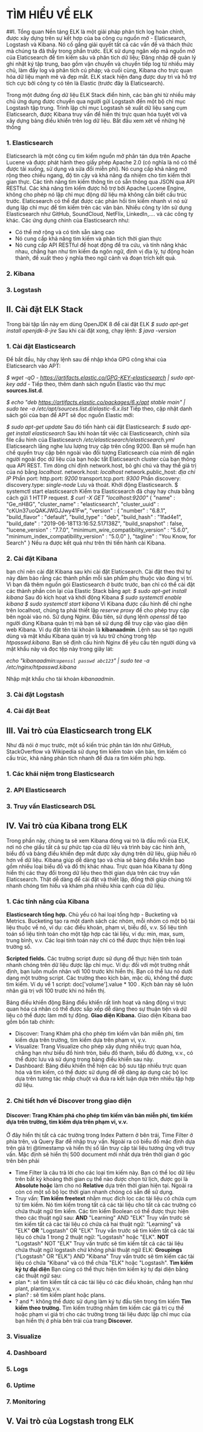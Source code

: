 # TÌM HIỂU VỀ ELK
##I. Tổng quan
Nền tảng ELK là một giải pháp phân tích log hoàn chỉnh, được xây dựng trên sự kết hợp của ba công cụ nguồn mở - Elaticsearch, Logstash và Kibana. Nó cố gắng giải quyết tất cả các vấn đề và thách thức mà chúng ta đã thấy trong phần trước. ELK sử dụng ngăn xếp mã nguồn mở của Elaticsearch để tìm kiếm sâu và phân tích dữ liệu; Đăng nhập để quản lý ghi nhật ký tập trung, bao gồm vận chuyển và chuyển tiếp log từ nhiều máy chủ, làm đầy log và phân tích cú pháp; và cuối cùng, Kibana cho trực quan hóa dữ liệu mạnh mẽ và đẹp mắt. ELK stack hiện đang được duy trì và hỗ trợ tích cực bởi công ty có tên là Elastic (trước đây là Elaticsearch).
  
  Trong một đường ống dữ liệu ELK Stack điển hình, các bản ghi từ nhiều máy chủ ứng dụng được chuyển qua người gửi Logstash đến một bộ chỉ mục Logstash tập trung. Trình lập chỉ mục Logstash sẽ xuất dữ liệu sang cụm Elaticsearch, được Kibana truy vấn để hiển thị trực quan hóa tuyệt vời và xây dựng bảng điều khiển trên log dữ liệu.
Bắt đầu xem xét về những hệ thống 
### 1. Elasticsearch
 Elaticsearch là một công cụ tìm kiếm nguồn mở phân tán dựa trên Apache Lucene và được phát hành theo giấy phép Apache 2.0 (có nghĩa là nó có thể được tải xuống, sử dụng và sửa đổi miễn phí). Nó cung cấp khả năng mở rộng theo chiều ngang, độ tin cậy và khả năng đa nhiệm cho tìm kiếm thời gian thực. Các tính năng tìm kiếm thông tin có sẵn thông qua JSON qua API RESTful. Các khả năng tìm kiếm được hỗ trợ bởi Apache Lucene Engine, không cho phép nó lập chỉ mục động dữ liệu mà không cần biết cấu trúc trước. Elaticsearch có thể đạt được các phản hồi tìm kiếm nhanh vì nó sử dụng lập chỉ mục để tìm kiếm trên các văn bản.
  Nhiều công ty lớn sử dụng Elasticsearch như GitHub, SoundCloud, NetFlix, LinkedIn,.... và các công ty khác. Các ứng dụng chính của Elasticsearch như: 
 * Có thể mở rộng và có tính sẵn sàng cao
 * Nó cung cấp khả năng tìm kiếm và phân tích thời gian thực
 * Nó cung cấp API RESTful để hoạt động để tra cứu, và tính năng khác nhau, chẳng hạn như tìm kiếm đa ngôn ngữ, định vị địa lý, tự động hoàn thành, đề xuất theo ý nghĩa theo ngữ cảnh và đoạn trích kết quả.
 ### 2. Kibana 
 ### 3. Logstash 
## II. Cài đặt ELK Stack 
 Trong bài tập lần này em dùng OpenJDK 8 để cài đặt ELK
   *$ sudo apt-get install openjdk-8-jre*
   Sau khi cài đặt xong, chạy lệnh: *$ java -version*
### 1. Cài đặt Elasticsearch 
 Để bắt đầu, hãy chạy lệnh sau để nhập khóa GPG công khai của Elaticsearch vào APT:

  *$ wget -qO - https://artifacts.elastic.co/GPG-KEY-elasticsearch | sudo apt-key add -*
  Tiếp theo, thêm danh sách nguồn Elastic vào thư mục **sources.list.d**.

  *$ echo "deb https://artifacts.elastic.co/packages/6.x/apt stable main" | sudo tee -a /etc/apt/sources.list.d/elastic-6.x.list*
  Tiếp theo, cập nhật danh sách gói của bạn để APT sẽ đọc nguồn Elastic mới:

  *$ sudo apt-get update*
  Sau đó tiến hành cài đặt Elasticsearch: *$ sudo apt-get install elasticsearch*
  Sau khi hoàn tất việc cài Elasticsearch, chỉnh sửa file cấu hình của Elasticsearch */etc/elasticsearch/elasticsearch.yml*
  Elaticsearch lắng nghe lưu lượng truy cập trên cổng 9200. Bạn sẽ muốn hạn chế quyền truy cập bên ngoài vào đối tượng Elaticsearch của mình để ngăn người ngoài đọc dữ liệu của bạn hoặc tắt Elaticsearch cluster của bạn thông qua API REST. Tìm dòng chỉ định network.host, bỏ ghi chú và thay thế giá trị của nó bằng *localhost*.
    network.host: *localhost* 
    network.public_host: *địa chỉ IP* 
Phần port: 
http.port: *9200*
transport.tcp.port: *9300*
Phần discovery:
discovery.type: *single-node*
Lưu và thoát.
 Khởi động Elasticsearch. $ systemctl start elasticsearch
Kiểm tra Elasticsearch đã chạy hay chưa bằng cách gửi 1 HTTP request.
*$ curl -X GET "localhost:9200"*
   {
    "name" : "Ge_nH8G",
    "cluster_name" : "elasticsearch",
    "cluster_uuid" : "cKUn37uoQAKJWGJJwy41Fw",
    "version" : {
      "number" : "6.8.1",
      "build_flavor" : "default",
      "build_type" : "deb",
      "build_hash" : "1fad4e1",
      "build_date" : "2019-06-18T13:16:52.517138Z",
      "build_snapshot" : false,
      "lucene_version" : "7.7.0",
      "minimum_wire_compatibility_version" : "5.6.0",
      "minimum_index_compatibility_version" : "5.0.0"
    },
    "tagline" : "You Know, for Search"
  }
Nếu ra được kết quả như trên thì tiến hành cài Kibana.
### 2. Cài đặt Kibana 
 bạn chỉ nên cài đặt Kibana sau khi cài đặt Elaticsearch. Cài đặt theo thứ tự này đảm bảo rằng các thành phần mỗi sản phẩm phụ thuộc vào đúng vị trí.
Vì bạn đã thêm nguồn gói Elasticsearch ở bước trước, bạn chỉ có thể cài đặt các thành phần còn lại của Elastic Stack bằng apt:
  *$ sudo apt-get install kibana*
Sau đó kích hoạt và khởi động Kibana
 *$ sudo systemctl enable kibana*
 *$ sudo systemctl start kibana*
 Vì Kibana được cấu hình để chỉ nghe trên localhost, chúng ta phải thiết lập *reserve proxy* để cho phép truy cập bên ngoài vào nó. Sử dụng Nginx.
 Đầu tiên, sử dụng lệnh *openssl* để tạo người dùng Kibana quản trị mà bạn sẽ sử dụng để truy cập vào giao diện web Kibana. Ví dụ đặt tên tài khoản là **kibanaadmin**.
Lệnh sau sẽ tạo người dùng và mật khẩu Kibana quản trị và lưu trữ chúng trong tệp *htpasswd.kibana*. Bạn sẽ định cấu hình Nginx để yêu cầu tên người dùng và mật khẩu này và đọc tệp này trong giây lát: 

   *echo "kibanaadmin:`openssl passwd abc123`" | sudo tee -a /etc/nginx/htpasswd.kibana*
   
   Nhập mật khẩu cho tài khoản *kibanaadmin*. 
### 3. Cài đặt Logstash
### 4. Cài đặt Beat
## III. Vai trò của Elasticsearch trong ELK
Như đã nói ở mục trước, một số kiến trúc phân tán lớn như GitHub, StackOverflow và Wikipedia sử dụng tìm kiếm toàn văn bản, tìm kiếm có cấu trúc, khả năng phân tích nhanh để đưa ra tìm kiếm phù hợp.
### 1. Các khái niệm trong Elasticsearch
### 2. API Elasticsearch
### 3. Truy vấn Elasticsearch DSL
## IV. Vai trò của Kibana trong ELK
Trong phần này, chúng ta sẽ xem Kibana đóng vai trò là đầu mối của ELK, nơi nó che giấu tất cả sự phức tạp của dữ liệu và trình bày các hình ảnh, biểu đồ và bảng điều khiển đẹp mắt được xây dựng trên dữ liệu, giúp hiểu rõ hơn về dữ liệu.
Kibana giúp dễ dàng tạo và chia sẻ bảng điều khiển bao gồm nhiều loại biểu đồ và đồ thị khác nhau. Trực quan hóa Kibana tự động hiển thị các thay đổi trong dữ liệu theo thời gian dựa trên các truy vấn Elaticsearch. Thật dễ dàng để cài đặt và thiết lập, đồng thời giúp chúng tôi nhanh chóng tìm hiểu và khám phá nhiều khía cạnh của dữ liệu.
### 1. Các tính năng của Kibana
**Elasticsearch tổng hợp.**
Chủ yếu có hai loại tổng hợp - Bucketing và Metrics. Bucketing tạo ra một danh sách các nhóm, mỗi nhóm có một bộ tài liệu thuộc về nó, ví dụ: các điều khoản, phạm vi, biểu đồ, v.v. Số liệu tính toán số liệu tính toán cho một tập hợp các tài liệu, ví dụ: min, max, sum, trung bình, v.v. Các loại tính toán này chỉ có thể được thực hiện trên loại trường số.

**Scripted fields.**
Các trường script được sử dụng để thực hiện tính toán nhanh chóng trên dữ liệu được lập chỉ mục. Ví dụ: đối với một trường nhất định, bạn luôn muốn nhân với 100 trước khi hiển thị. Bạn có thể lưu nó dưới dạng một trường script. Các trường theo kịch bản, mặc dù, không thể được tìm kiếm.
Ví dụ về 1 script: doc['volume'].value * 100 .
Kịch bản này sẽ luôn nhân giá trị với 100 trước khi nó hiển thị.

Bảng điều khiển động
Bảng điều khiển rất linh hoạt và năng động vì trực quan hóa cá nhân có thể được sắp xếp dễ dàng theo sự thuận tiện và dữ liệu có thể được làm mới tự động.
**Giao diện Kibana.** 
Giao diện Kibana bao gồm bốn tab chính:
* Discover: Trang Khám phá cho phép tìm kiếm văn bản miễn phí, tìm kiếm dựa trên trường, tìm kiếm dựa trên phạm vi, v.v.
* Visualize: Trang Visualize cho phép xây dựng nhiều trực quan hóa, chẳng hạn như biểu đồ hình tròn, biểu đồ thanh, biểu đồ đường, v.v., có thể được lưu và sử dụng trong bảng điều khiển sau này.
* Dashboard: Bảng điều khiển thể hiện các bộ sưu tập nhiều trực quan hóa và tìm kiếm, có thể được sử dụng để dễ dàng áp dụng các bộ lọc dựa trên tương tác nhấp chuột và đưa ra kết luận dựa trên nhiều tập hợp dữ liệu.
### 2. Chi tiết hơn về Discover trong giao diện 
#### Discover: Trang Khám phá cho phép tìm kiếm văn bản miễn phí, tìm kiếm dựa trên trường, tìm kiếm dựa trên phạm vi, v.v.
Ở đây hiển thị tất cả các trường trong Index Pattern ở bên trái, Time Filter ở phía trên, và Query Bar  để nhập truy vấn. Ngoài ra có biểu đồ mặc định dựa trên giá trị @timestamp và hiển thị số lần truy cập tài liệu tương ứng với truy vấn. 
Mặc định sẽ hiển thị 500 document mới nhất dựa trên thời gian ở góc trên bên phải 
 * Time Filter là câu trả lời cho các loại tìm kiếm này. Bạn có thể lọc dữ liệu trên bất kỳ khoảng thời gian cụ thể nào được chọn từ lịch, được gọi là **Absolute hoặc** làm cho nó **Relative** dựa trên thời gian hiện tại. Ngoài ra còn có một số bộ lọc thời gian nhanh chóng có sẵn để sử dụng.
 * Truy vấn: 
   **Tìm kiếm freetext** nhằm mục đích lọc các tài liệu có chứa cụm từ tìm kiếm. Nó tìm kiếm trong tất cả các tài liệu cho tất cả các trường có chứa thuật ngữ tìm kiếm.
 Các tìm kiếm Boolean có thể được thực hiện theo các thuật ngữ sau:
**AND**
  "Learning" AND "ELK"
Truy vấn trước sẽ tìm kiếm tất cả các tài liệu có chứa cả hai thuật ngữ:
"Learning" và "ELK"
**OR**
"Logstash" OR "ELK"
Truy vấn trước sẽ tìm kiếm tất cả các tài liệu có chứa 1 trong 2 thuật ngữ:
"Logstash" hoặc "ELK".
**NOT**
"Logstash" NOT "ELK"
Truy vấn trước sẽ tìm kiếm tất cả các tài liệu chứa thuật ngữ logstash chứ không phải  thuật ngữ ELK:
**Groupings**
("Logstash" OR "ELK") AND "Kibana"
Truy vấn trước sẽ tìm kiếm các tài liệu có chứa "Kibana" và có thể chứa "ELK" hoặc "Logstash".
   **Tìm kiếm ký tự đại diện**
Bạn cũng có thể thực hiện tìm kiếm ký tự đại diện bằng các thuật ngữ sau:
* plan *: sẽ tìm kiếm tất cả các tài liệu có các điều khoản, chẳng hạn như plant, planting,v.v.
* plan? : sẽ tìm kiếm plant hoặc plans.
* ? and *: không thể được sử dụng làm ký tự đầu tiên trong tìm kiếm
   **Tìm kiếm theo trường.**
Tìm kiếm trường nhằm tìm kiếm các giá trị cụ thể hoặc phạm vi giá trị cho các trường trong tài liệu được lập chỉ mục của bạn hiển thị ở phía bên trái của trang **Discover.**
### 3. Visualize
### 4. Dashboard 
### 5. Logs
### 6. Uptime
### 7. Monitoring 
## V. Vai trò của Logstash trong ELK
